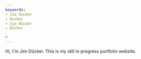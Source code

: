```yaml
---
keywords:
- Jim Ducker
- Ducker
- Jim Dücker
- Dücker

# 
---
```


Hi, I'm Jim Dücker. This is my still in progress portfolio website.
